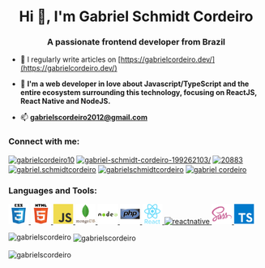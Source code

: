 <h1 align="center">Hi 👋, I'm Gabriel Schmidt Cordeiro</h1>
<h3 align="center">A passionate frontend developer from Brazil</h3>

- 📝 I regularly write articles on [https://gabrielcordeiro.dev/](https://gabrielcordeiro.dev/)

- 💬 **I'm a web developer in love about Javascript/TypeScript and the entire ecosystem surrounding this technology, focusing on ReactJS, React Native and NodeJS.**

- 📫 **gabrielscordeiro2012@gmail.com**

<h3 align="left">Connect with me:</h3>
<p align="left">
<a href="https://codepen.io/gabrielcordeiro10" target="blank"><img align="center" src="https://raw.githubusercontent.com/rahuldkjain/github-profile-readme-generator/neutral-icons/src/images/icons/Social/codepen.svg" alt="gabrielcordeiro10" height="30" width="40" /></a>
<a href="https://linkedin.com/in/gabriel-schmidt-cordeiro-199262103/" target="blank"><img align="center" src="https://raw.githubusercontent.com/rahuldkjain/github-profile-readme-generator/neutral-icons/src/images/icons/Social/linked-in-alt.svg" alt="gabriel-schmidt-cordeiro-199262103/" height="30" width="40" /></a>
<a href="https://stackoverflow.com/users/20883" target="blank"><img align="center" src="https://raw.githubusercontent.com/rahuldkjain/github-profile-readme-generator/neutral-icons/src/images/icons/Social/stack-overflow.svg" alt="20883" height="30" width="40" /></a>
<a href="https://fb.com/gabriel.schmidtcordeiro" target="blank"><img align="center" src="https://raw.githubusercontent.com/rahuldkjain/github-profile-readme-generator/neutral-icons/src/images/icons/Social/facebook.svg" alt="gabriel.schmidtcordeiro" height="30" width="40" /></a>
<a href="https://instagram.com/gabrielschmidtcordeiro" target="blank"><img align="center" src="https://raw.githubusercontent.com/rahuldkjain/github-profile-readme-generator/neutral-icons/src/images/icons/Social/instagram.svg" alt="gabrielschmidtcordeiro" height="30" width="40" /></a>
<a href="https://www.youtube.com/c/gabriel cordeiro" target="blank"><img align="center" src="https://raw.githubusercontent.com/rahuldkjain/github-profile-readme-generator/neutral-icons/src/images/icons/Social/youtube.svg" alt="gabriel cordeiro" height="30" width="40" /></a>
</p>

<h3 align="left">Languages and Tools:</h3>
<p align="left"> <a href="https://www.w3schools.com/css/" target="_blank"> <img src="https://raw.githubusercontent.com/devicons/devicon/master/icons/css3/css3-original-wordmark.svg" alt="css3" width="40" height="40"/> </a> <a href="https://www.w3.org/html/" target="_blank"> <img src="https://raw.githubusercontent.com/devicons/devicon/master/icons/html5/html5-original-wordmark.svg" alt="html5" width="40" height="40"/> </a> <a href="https://developer.mozilla.org/en-US/docs/Web/JavaScript" target="_blank"> <img src="https://raw.githubusercontent.com/devicons/devicon/master/icons/javascript/javascript-original.svg" alt="javascript" width="40" height="40"/> </a> <a href="https://www.mongodb.com/" target="_blank"> <img src="https://raw.githubusercontent.com/devicons/devicon/master/icons/mongodb/mongodb-original-wordmark.svg" alt="mongodb" width="40" height="40"/> </a> <a href="https://nodejs.org" target="_blank"> <img src="https://raw.githubusercontent.com/devicons/devicon/master/icons/nodejs/nodejs-original-wordmark.svg" alt="nodejs" width="40" height="40"/> </a> <a href="https://www.php.net" target="_blank"> <img src="https://raw.githubusercontent.com/devicons/devicon/master/icons/php/php-original.svg" alt="php" width="40" height="40"/> </a> <a href="https://reactjs.org/" target="_blank"> <img src="https://raw.githubusercontent.com/devicons/devicon/master/icons/react/react-original-wordmark.svg" alt="react" width="40" height="40"/> </a> <a href="https://reactnative.dev/" target="_blank"> <img src="https://reactnative.dev/img/header_logo.svg" alt="reactnative" width="40" height="40"/> </a> <a href="https://sass-lang.com" target="_blank"> <img src="https://raw.githubusercontent.com/devicons/devicon/master/icons/sass/sass-original.svg" alt="sass" width="40" height="40"/> </a> <a href="https://www.typescriptlang.org/" target="_blank"> <img src="https://raw.githubusercontent.com/devicons/devicon/master/icons/typescript/typescript-original.svg" alt="typescript" width="40" height="40"/> </a> </p>

<p><img align="left" src="https://github-readme-stats.vercel.app/api/top-langs?username=gabrielscordeiro&show_icons=true&locale=en&layout=compact" alt="gabrielscordeiro" /></p>

<p>&nbsp;<img align="center" src="https://github-readme-stats.vercel.app/api?username=gabrielscordeiro&show_icons=true&locale=en" alt="gabrielscordeiro" /></p>

<p><img align="center" src="https://github-readme-streak-stats.herokuapp.com/?user=gabrielscordeiro&" alt="gabrielscordeiro" /></p>

